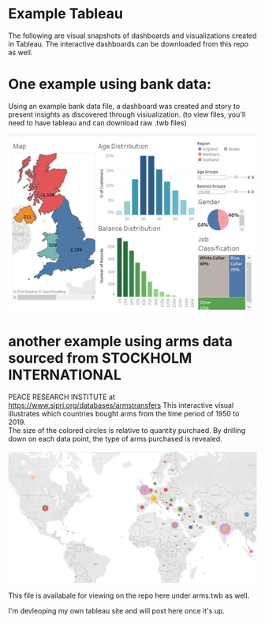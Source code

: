 # Example Tableau
The following are visual snapshots of dashboards and visualizations created in Tableau.  The interactive dashboards can be downloaded from this repo as well.



# One example using bank data:
Using an example bank data file, a dashboard was created and story to present insights as discovered through visiualization.
(to view files, you'll need to have tableau and can download raw .twb files)

![alt text](https://github.com/andiosika/Example_Tableau/blob/master/imgs/bankdash.PNG)

# another example using arms data sourced from STOCKHOLM INTERNATIONAL
PEACE RESEARCH INSTITUTE at https://www.sipri.org/databases/armstransfers
This interactive visual illustrates which countries bought arms from the time period of 1950 to 2019.  
The size of the colored circles is relative to quantity purchaed.
By drilling down on each data point, the type of arms purchased is revealed.


![alt text](https://github.com/andiosika/Example_Tableau/blob/master/imgs/whoboughtwhat.PNG)

This file is availabale for viewing on the repo here under arms.twb as well.


I'm devleoping my own tableau site and will post here once it's up.
